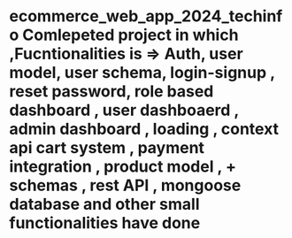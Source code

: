﻿# ecommerce_web_app_2024_techinfo Comlepeted project in which ,Fucntionalities is => Auth, user model, user schema, login-signup , reset password, role based dashboard , user dashboaerd , admin dashboard , loading , context api cart system , payment integration , product model , + schemas , rest API , mongoose database and other small functionalities have done

